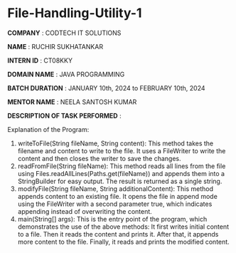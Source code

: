 # File-Handling-Utility-1

**COMPANY** : CODTECH IT SOLUTIONS 

**NAME** : RUCHIR SUKHATANKAR

**INTERN ID** : CT08KKY

**DOMAIN NAME** : JAVA PROGRAMMING

**BATCH DURATION** : JANUARY 10th, 2024 to FEBRUARY 10th, 2024

**MENTOR NAME** : NEELA SANTOSH KUMAR

**DESCRIPTION OF TASK PERFORMED** :

Explanation of the Program:

1. writeToFile(String fileName, String content):
This method takes the filename and content to write to the file. It uses a FileWriter to write the content and then closes the writer to save the changes.
2. readFromFile(String fileName):
This method reads all lines from the file using Files.readAllLines(Paths.get(fileName)) and appends them into a StringBuilder for easy output. The result is returned as a single string.
3. modifyFile(String fileName, String additionalContent):
This method appends content to an existing file. It opens the file in append mode using the FileWriter with a second parameter true, which indicates appending instead of overwriting the content.
4. main(String[] args):
This is the entry point of the program, which demonstrates the use of the above methods:
It first writes initial content to a file.
Then it reads the content and prints it.
After that, it appends more content to the file.
Finally, it reads and prints the modified content.

